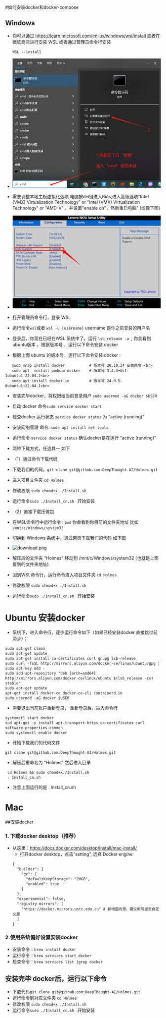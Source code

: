 #如何安装docker和docker-compose

## Windows
- 你可以通过 https://learn.microsoft.com/en-us/windows/wsl/install 或者在微软商店进行安装 WSL
  或者通过管理员命令行安装
  ```
  WSL --install
  ```
- ![cmd.jpg](user_manual/cn/img/cmd.jpg)
- 需要调整本地主板虚拟化选项
  电脑按del键进入Bios,进入高级选项"Intel (VMX) Virtualization Technology" or "Intel (VMX) Virtualization Technology" or "AMD-V" ，并设置"enable on"，然后重启电脑" (或像下图)
- ![bios.png](user_manual/cn/img/bios.png)

- 打开管理员命令行，登录 WSL
- 运行命令```wsl```或者 ```wsl -u [username]``` username 是你之前安装的用户名
- 登录后，你现在已经在WSL 系统中了。运行 ```lsb_release -a ```, 你会看到 ubuntu版本 ，根据版本号 ，运行以下命令安装 docker
- 根据上面 ubuntu 的版本号，运行以下命令安装 docker :<br>
```
   sudo snap install docker           # 版本号 20.10.24 安装命令 <br>
   sudo apt  install podman-docker    # 版本号 3.4.4+ds1-1ubuntu1.22.04.2<br>
   sudo apt install docker.io         # 版本号 24.0.5-0ubuntu1~22.04.1<br>
```
- 安装完毕docker，将权限给当前登录用户
```sudo usermod -aG docker $USER```
- 启动 docker 命令```sudo service docker start```
- 检查docker 运行状态 ```service docker status``` 为 "active (running)"
- 安装网络管理 命令: ```sudo apt install net-tools```
- 运行命令 ```service docker status``` 确认docker是在运行 "active (running)"
- 两种下载方式，任选其一 如下


- （1）通过命令下载代码
- 下载我们的代码，```git clone git@github.com:DeepThought-AI/Holmes.git```
- 进入项目文件夹 ```cd Holmes ```
- 修改权限 ```sudo chmod+x ./Install.sh```
- 运行命令```sudo ./Install_cn.sh ``` 开始安装



- （2）直接下载压做包
- 在WSL命令行中运行命令 : ```pwd``` 你会看到你目前的文件夹地址 比如 ```/mnt/c/Windows/system32```
- 切换到 Windows 系统中，通过网页下载我们的代码 如下图
- ![download.png](user_manual/cn/img/download.png)
- 解压后的文件夹 "Holmes" 移动到  /mnt/c/Windows/system32 (也就是上面看到的文件夹地址)
- 回到WSL命令行，运行命令进入项目文件夹 ```cd Holmes ```
- 修改权限 ```sudo chmod+x ./Install.sh```
- 运行命令```sudo ./Install_cn.sh ``` 开始安装

# Ubuntu 安装docker
- 系统下，进入命令行，逐步运行命令如下（如果已经安装docker 直接跳过前两步）：
```
sudo apt-get clean
sudo apt-get update
sudo apt-get install ca-certificates curl gnupg lsb-release
sudo curl -fsSL http://mirrors.aliyun.com/docker-ce/linux/ubuntu/gpg | sudo apt-key add -
sudo add-apt-repository "deb [arch=amd64] http://mirrors.aliyun.com/docker-ce/linux/ubuntu $(lsb_release -cs) stable"
sudo apt-get update
apt-get install docker-ce docker-ce-cli containerd.io
sudo usermod -aG docker $USER
```
- 需要退出当前账户重新登录， 重新登录后，进入命令行
```
systemctl start docker
sud apt-get -y install apt-transport-https ca-certificates curl software-properties-common
sudo systemctl enable docker
```
- 开始下载我们的代码文件
```
git clone git@github.com:DeepThought-AI/Holmes.git
```
- 解压后重命名为 "Holmes" 然后进入目录
```
 cd Holmes && sudo chmod+x./Install.sh
 . Install_cn.sh
```
- 注意上面运行的是 . Install_cn.sh


# Mac
##安装docker
### 1. 下载docker desktop（推荐）
- 从这里：https://docs.docker.com/desktop/install/mac-install/
  - 打开docker desktop，点击“setting”, 选择 Docker engine
  ```
  {
    "builder": {
      "gc": {
        "defaultKeepStorage": "20GB",
        "enabled": true
      }
    },
    "experimental": false,
    "registry-mirrors": [
      "https://docker.mirrors.ustc.edu.cn" # 新增国内源，建议用阿里云自定义源
    ]
  }
  ```
### 2.使用系统偏好设置安装docker
- 安装命令：```brew install docker```
- 运行命令：```brew services start docker```
- 检查命令：```brew services list |grep docker```

## 安装完毕 docker后，运行以下命令
- 下载代码```git clone git@github.com:DeepThought-AI/Holmes.git```
- 运行命令到对应文件夹 ```cd Holmes ```
- 修改权限 ```sudo chmod+x ./Install.sh```
- 运行命令```sudo ./Install_cn.sh ``` 开始安装

